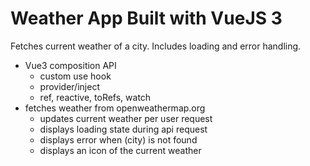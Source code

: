 # Weather App Built with VueJS 3

Fetches current weather of a city. Includes loading and error handling.

- Vue3 composition API
  - custom use hook
  - provider/inject
  - ref, reactive, toRefs, watch
- fetches weather from openweathermap.org
  - updates current weather per user request
  - displays loading state during api request
  - displays error when (city) is not found
  - displays an icon of the current weather
